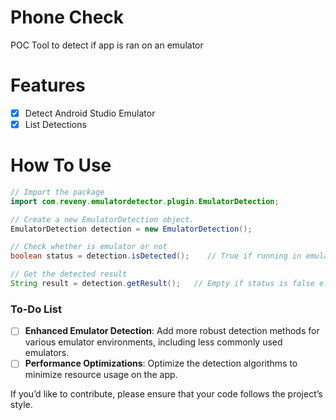 # Phone Check
POC Tool to detect if app is ran on an emulator

# Features
- [x] Detect Android Studio Emulator
- [x] List Detections

# How To Use

```Java
// Import the package
import com.reveny.emulatordetector.plugin.EmulatorDetection;

// Create a new EmulatorDetection object.
EmulatorDetection detection = new EmulatorDetection();

// Check whether is emulator or not
boolean status = detection.isDetected();    // True if running in emulator else false

// Get the detected result
String result = detection.getResult();   // Empty if status is false else gives all the detections
```


### To-Do List
- [ ] **Enhanced Emulator Detection**: Add more robust detection methods for various emulator environments, including less commonly used emulators.
- [ ] **Performance Optimizations**: Optimize the detection algorithms to minimize resource usage on the app.

If you’d like to contribute, please ensure that your code follows the project’s style.
